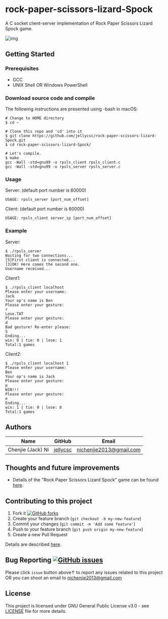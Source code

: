 # rock-paper-scissors-lizard-Spock
A C socket client-server implementation of Rock Paper Scissors Lizard Spock game.

![img](http://www.samkass.com/theories/RPSSL.gif)

## Getting Started

### Prerequisites

* GCC
* UNIX Shell OR Windows PowerShell

### Download source code and compile
The following instructions are presented using -bash in macOS:
```
# Change to HOME directory
$ cd ~

# Clone this repo and 'cd' into it
$ git clone https://github.com/jellycsc/rock-paper-scissors-lizard-Spock.git
$ cd rock-paper-scissors-lizard-Spock/

# Let's compile.
$ make
gcc -Wall -std=gnu99 -o rpsls_client rpsls_client.c
gcc -Wall -std=gnu99 -o rpsls_server rpsls_server.c
```

### Usage
Server: (default port number is 60000)
```
USAGE: rpsls_server [port_num_offset]
```

Client: (default port number is 60000)
```
USAGE: rpsls_client server_ip [port_num_offset]
```

### Example
Server:
```
$ ./rpsls_server 
Waiting for two connections...
[5]First client is connected...
[3]OK! Here comes the second one.
Username received...
```

Client1:
```
$ ./rpsls_client localhost
Please enter your username:
Jack
Your op's name is Ben
Please enter your gesture:
r
Lose.TAT
Please enter your gesture:
d
Bad gesture! Re-enter please:
S
Ending...
win: 0 | tie: 0 | lose: 1
Total:1 games
```

Client2:
```
$ ./rpsls_client localhost 1
Please enter your username:
Ben
Your op's name is Jack
Please enter your gesture:
p
WIN!!!
Please enter your gesture:
e
Ending...
win: 1 | tie: 0 | lose: 0
Total:1 games
```

## Authors

| Name                    | GitHub                                     | Email
| ----------------------- | ------------------------------------------ | -------------------------
| Chenjie (Jack) Ni       | [jellycsc](https://github.com/jellycsc)    | nichenjie2013@gmail.com

## Thoughts and future improvements

* Details of the "Rock Paper Scissors Lizard Spock" game can be found [here](http://bigbangtheory.wikia.com/wiki/Rock_Paper_Scissors_Lizard_Spock).

## Contributing to this project

1. Fork it [![GitHub forks](https://img.shields.io/github/forks/jellycsc/rock-paper-scissors-lizard-Spock.svg?style=social&label=Fork&maxAge=2592000)](https://github.com/jellycsc/rock-paper-scissors-lizard-Spock/fork)
2. Create your feature branch (`git checkout -b my-new-feature`)
3. Commit your changes (`git commit -m 'Add some feature'`)
4. Push to your feature branch (`git push origin my-new-feature`)
5. Create a new Pull Request

Details are described [here](https://git-scm.com/book/en/v2/GitHub-Contributing-to-a-Project).

## Bug Reporting [![GitHub issues](https://img.shields.io/github/issues/jellycsc/rock-paper-scissors-lizard-Spock.svg)](https://github.com/jellycsc/rock-paper-scissors-lizard-Spock/issues/)

Please click `issue` button above↑ to report any issues related to this project  
OR you can shoot an email to <nichenjie2013@gmail.com>

## License
This project is licensed under GNU General Public License v3.0 - see [LICENSE](LICENSE) file for more details.
